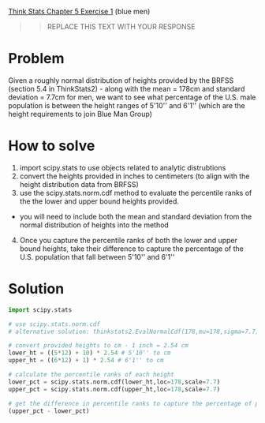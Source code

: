 [Think Stats Chapter 5 Exercise 1](http://greenteapress.com/thinkstats2/html/thinkstats2006.html#toc50) (blue men)

>> REPLACE THIS TEXT WITH YOUR RESPONSE

# Problem

Given a roughly normal distribution of heights provided by the BRFSS (section 5.4 in ThinkStats2) - along with the mean = 178cm and standard deviation = 7.7cm for men, we want to see what percentage of the U.S. male population is between the height ranges of 5'10'' and 6'1'' (which are the height requirements to join Blue Man Group)

# How to solve

1. import scipy.stats to use objects related to analytic distrubtions
2. convert the heights provided in inches to centimeters (to align with the height distribution data from BRFSS)
3. use the scipy.stats.norm.cdf method to evaluate the percentile ranks of the the lower and upper bound heights provided.
  - you will need to include both the mean and standard deviation from the normal distribution of heights into the method
4. Once you capture the percentile ranks of both the lower and upper bound heights, take their difference to capture the percentage of the U.S. population that fall between 5'10'' and 6'1''

# Solution

```python
import scipy.stats

# use scipy.stats.norm.cdf
# alternative solution: thinkstats2.EvalNormalCdf(178,mu=178,sigma=7.7)

# convert provided heights to cm - 1 inch = 2.54 cm
lower_ht = ((5*12) + 10) * 2.54 # 5'10'' to cm
upper_ht = ((6*12) + 1) * 2.54 # 6'1'' to cm

# calculate the percentile ranks of each height
lower_pct = scipy.stats.norm.cdf(lower_ht,loc=178,scale=7.7)
upper_pct = scipy.stats.norm.cdf(upper_ht,loc=178,scale=7.7)

# get the difference in percentile ranks to capture the percentage of population between provided heights
(upper_pct - lower_pct)